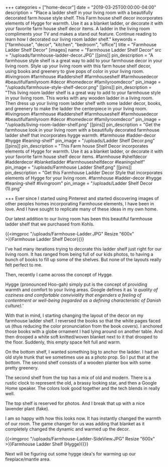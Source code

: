 +++
categories = ["home-decor"]
date = "2019-03-25T00:00:00-04:00"
description = "Place a ladder shelf in your living room with a beautifully decorated farm house style shelf. This Farm house shelf decor incorporates elements of Hygge for warmth. Use it as a blanket ladder, or decorate it with your favorite farm house shelf decor items. A ladder in the living room compliments your TV and makes a stand out feature.  Continue reading to learn how I decorated our living room ladder shelf."
keywords = ["farmhouse", "decor", "kitchen", "bedroom", "office"]
title = "Farmhouse Ladder Shelf Decor"
[images]
name = "Farmhouse Ladder Shelf Decor"
src = "/uploads/farmhouse-ladder-decor.JPG"
[[pins]]
pin_description = "A farmhouse style shelf is a great way to add to your farmhouse decor in your living room.  Style up your living room with this farm house shelf decor, using books and greenery to give pops of color in your living room.  #livingroom #farmhouse #laddershelf #farmhouseshelf #farmhousedecor #beautifulfamilyroom #decor #homedecor #familyroomdecor"
pin_image = "/uploads/farmhouse-style-shelf-decor.png"
[[pins]]
pin_description = "This living room ladder shelf is a great way to add to your farmhouse style in your living room.  This works with any wooden ladder in a living room.  Then dress up your living room ladder shelf with some ladder decor, books, and greenery to make the ladder the centerpiece in your living room.  #livingroom #farmhouse #laddershelf #farmhouseshelf #farmhousedecor #beautifulfamilyroom #decor #homedecor #familyroomdecor"
pin_image = "/uploads/living-room-ladder-shelf.png"
[[pins]]
pin_description = "Get the farmhouse look in your living room with a beautifully decorated farmhouse ladder shelf that incorporates hygge warmth. #farmhouse #ladder-decor #hygge #leaning-shelf"
pin_image = "/uploads/Ladder Shelf Decor.png"
[[pins]]
pin_description = "This Farm house Shelf Decor incorporates elements of Hygge for warmth. Use it as a blanket ladder, or decorate it with your favorite farm house shelf decor items. #farmhouse #shelfdecor  #ladderdecor #blanketladder #farmhouseshelfdecor #leaningshelf"
pin_image = "/uploads/Farmhouse Ladder Shelf.png"
[[pins]]
pin_description = "Get this Farmhouse Ladder Decor Style that incorporates elements of Hygge for your living room. #farmhouse #ladder-decor #hygge #leaning-shelf #livingroom"
pin_image = "/uploads/Ladder Shelf Decor (1).png"

+++
Ever since I started using Pinterest and started discovering images of other peoples homes incorporating Farmhouse elements, I have been in love.  And I have sought to replicate many of these ideas in my own home.

Our latest addition to our living room has been this beautiful farmhouse ladder shelf that we purchased from Kohls.

{{<imgproc "/uploads/Farmhouse-Ladder.JPG" Resize "600x" >}}Farmhouse Ladder Shelf Decor{{</imgproc>}}

I've had many iterations trying to decorate this ladder shelf just right for our living room.  It has ranged from being full of our kids photos, to having a bunch of books to fill up some of the shelves.  But none of the layouts really felt perfect to me.

Then, recently I came across the concept of Hygge.

Hygge (pronounced Hoo-gah) simply put is the concept of providing warmth and comfort to your living areas.  Google defines it as _'a quality of coziness and comfortable conviviality that engenders a feeling of contentment or well-being (regarded as a defining characteristic of Danish culture).'_

With that in mind, I starting changing the layout of the decor on my farmhouse ladder shelf.  I reversed the books so that the white pages faced us (thus reducing the color pronunciation from the book covers). I anchored those books with a globe ornament I had lying around on another table.  And then drooped a white soft knitted/woven blanket next to it that drooped to the floor.  Suddenly, this empty space felt full and warm.

On the bottom shelf, I wanted something big to anchor the ladder.  I had an old style trunk that we sometimes use as a photo prop.  So I put that at the bottom.  The second shelf consists of a wooden planter box with some pretty greenery.

The second shelf from the top has a mix of old and modern.  There is a rustic clock  to represent the old, a brassy looking star, and then a Google Home speaker.  The colors look good together and the tech blends in really well.

The top shelf is reserved for photos.  And I break that up with a nice lavender plant (fake).

I am so happy with how this looks now.  It has instantly changed the warmth of our room.  The game changer for us was adding that blanket as it completely changed the dynamic and warmed up the decor.

{{<imgproc "/uploads/Farmhouse-Ladder-SideView.JPG" Resize "600x" >}}Farmhouse Ladder Shelf  (Hygge){{</imgproc>}}

Next will be figuring out some hygge idea's for warming up our fireplace/mantle area.